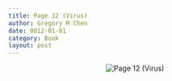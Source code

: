 ```yaml
---
title: Page 12 (Virus)
author: Gregory M Chen
date: 0012-01-01
category: Book
layout: post
---
```


<p style="text-align:center;"><img src="{{site.baseurl}}/assets/Graphics_v3.2/Page12_Virus.png" alt="Page 12 (Virus)" style="max-height: calc(100vh - 30px - 50px);"/></p>
